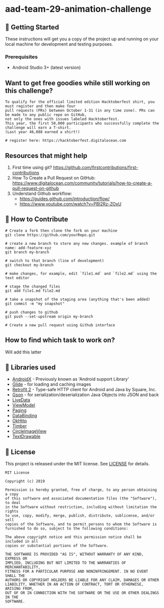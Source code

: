 # aad-team-29-animation-challenge

## 🚀 Getting Started
These instructions will get you a copy of the project up and running on your local machine for development and testing purposes.

### Prerequisites
*   Android Studio 3+ (latest version)


## Want to get free goodies while still working on this challenge?

```
To qualify for the official limited edition Hacktoberfest shirt, you must register and then make four 
pull requests (PRs) between October 1-31 (in any time zone). PRs can be made to any public repo on GitHub, 
not only the ones with issues labeled Hacktoberfest.
This year, the first 50,000 participants who successfully complete the challenge will earn a T-shirt. 
(Last year 46,088 earned a shirt!)

# register here: https://hacktoberfest.digitalocean.com
```

## Resources that might help
1. First time using git? https://github.com/firstcontributions/first-contributions
2. How To Create a Pull Request on GitHub: https://www.digitalocean.com/community/tutorials/how-to-create-a-pull-request-on-github
3. Understand Github workflow: 
    * https://guides.github.com/introduction/flow/ 
    * https://www.youtube.com/watch?v=PBI2Rz-ZOxU

## 🤝 How to Contribute

```
# Create a fork then clone the fork on your machine
git clone https://github.com/yourRepo.git

# create a new branch to store any new changes. example of branch name: add-feature-xyz
git branch my-branch

# switch to that branch (line of development)
git checkout my-branch

# make changes, for example, edit `file1.md` and `file2.md` using the text editor

# stage the changed files
git add file1.md file2.md

# take a snapshot of the staging area (anything that's been added)
git commit -m "my snapshot"

# push changes to github
git push --set-upstream origin my-branch

# Create a new pull request using Github interface
```

## How to find which task to work on? 
Will add this latter

## 📃 Libraries used
*   [AndroidX](https://developer.android.com/jetpack/androidx/) - Previously known as 'Android support Library'
*   [Glide](https://github.com/bumptech/glide) - for loading and caching images 
*   [Retrofit 2](https://github.com/square/retrofit) - Type-safe HTTP client for Android and Java by Square, Inc. 
*   [Gson](https://github.com/google/gson) - for serialization/deserialization Java Objects into JSON and back
*   [LiveData](https://developer.android.com/topic/libraries/architecture/livedata)
*   [ViewModel](https://developer.android.com/topic/libraries/architecture/viewmodel)
*   [Paging](https://developer.android.com/topic/libraries/architecture/paging/)
*   [DataBinding](https://developer.android.com/topic/libraries/data-binding/)
*   [OkHttp](https://github.com/square/okhttp)
*   [Timber](https://github.com/JakeWharton/timber)
*   [CircleImageView](https://github.com/hdodenhof/CircleImageView)
*   [TextDrawable](https://github.com/amulyakhare/TextDrawable)

## 📝 License
This project is released under the MIT license.
See [LICENSE](./LICENSE) for details.

```
MIT License

Copyright (c) 2019 

Permission is hereby granted, free of charge, to any person obtaining a copy
of this software and associated documentation files (the "Software"), to deal
in the Software without restriction, including without limitation the rights
to use, copy, modify, merge, publish, distribute, sublicense, and/or sell
copies of the Software, and to permit persons to whom the Software is
furnished to do so, subject to the following conditions:

The above copyright notice and this permission notice shall be included in all
copies or substantial portions of the Software.

THE SOFTWARE IS PROVIDED "AS IS", WITHOUT WARRANTY OF ANY KIND, EXPRESS OR
IMPLIED, INCLUDING BUT NOT LIMITED TO THE WARRANTIES OF MERCHANTABILITY,
FITNESS FOR A PARTICULAR PURPOSE AND NONINFRINGEMENT. IN NO EVENT SHALL THE
AUTHORS OR COPYRIGHT HOLDERS BE LIABLE FOR ANY CLAIM, DAMAGES OR OTHER
LIABILITY, WHETHER IN AN ACTION OF CONTRACT, TORT OR OTHERWISE, ARISING FROM,
OUT OF OR IN CONNECTION WITH THE SOFTWARE OR THE USE OR OTHER DEALINGS IN THE
SOFTWARE.
```


